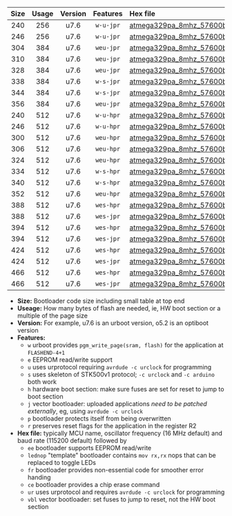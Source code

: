 |Size|Usage|Version|Features|Hex file|
|:-:|:-:|:-:|:-:|:--|
|240|256|u7.6|`w-u-jpr`|[atmega329pa_8mhz_57600bps_ur_vbl.hex](https://raw.githubusercontent.com/stefanrueger/urboot/main//atmega329pa_8mhz_57600bps_ur_vbl.hex)|
|246|256|u7.6|`w-u-jpr`|[atmega329pa_8mhz_57600bps_lednop_ur_vbl.hex](https://raw.githubusercontent.com/stefanrueger/urboot/main//atmega329pa_8mhz_57600bps_lednop_ur_vbl.hex)|
|304|384|u7.6|`weu-jpr`|[atmega329pa_8mhz_57600bps_ee_ur_vbl.hex](https://raw.githubusercontent.com/stefanrueger/urboot/main//atmega329pa_8mhz_57600bps_ee_ur_vbl.hex)|
|310|384|u7.6|`weu-jpr`|[atmega329pa_8mhz_57600bps_ee_lednop_ur_vbl.hex](https://raw.githubusercontent.com/stefanrueger/urboot/main//atmega329pa_8mhz_57600bps_ee_lednop_ur_vbl.hex)|
|328|384|u7.6|`weu-jpr`|[atmega329pa_8mhz_57600bps_ee_lednop_fr_ur_vbl.hex](https://raw.githubusercontent.com/stefanrueger/urboot/main//atmega329pa_8mhz_57600bps_ee_lednop_fr_ur_vbl.hex)|
|338|384|u7.6|`w-s-jpr`|[atmega329pa_8mhz_57600bps_vbl.hex](https://raw.githubusercontent.com/stefanrueger/urboot/main//atmega329pa_8mhz_57600bps_vbl.hex)|
|344|384|u7.6|`w-s-jpr`|[atmega329pa_8mhz_57600bps_lednop_vbl.hex](https://raw.githubusercontent.com/stefanrueger/urboot/main//atmega329pa_8mhz_57600bps_lednop_vbl.hex)|
|356|384|u7.6|`weu-jpr`|[atmega329pa_8mhz_57600bps_ee_lednop_fr_ce_ur_vbl.hex](https://raw.githubusercontent.com/stefanrueger/urboot/main//atmega329pa_8mhz_57600bps_ee_lednop_fr_ce_ur_vbl.hex)|
|240|512|u7.6|`w-u-hpr`|[atmega329pa_8mhz_57600bps_ur.hex](https://raw.githubusercontent.com/stefanrueger/urboot/main//atmega329pa_8mhz_57600bps_ur.hex)|
|246|512|u7.6|`w-u-hpr`|[atmega329pa_8mhz_57600bps_lednop_ur.hex](https://raw.githubusercontent.com/stefanrueger/urboot/main//atmega329pa_8mhz_57600bps_lednop_ur.hex)|
|300|512|u7.6|`weu-hpr`|[atmega329pa_8mhz_57600bps_ee_ur.hex](https://raw.githubusercontent.com/stefanrueger/urboot/main//atmega329pa_8mhz_57600bps_ee_ur.hex)|
|306|512|u7.6|`weu-hpr`|[atmega329pa_8mhz_57600bps_ee_lednop_ur.hex](https://raw.githubusercontent.com/stefanrueger/urboot/main//atmega329pa_8mhz_57600bps_ee_lednop_ur.hex)|
|324|512|u7.6|`weu-hpr`|[atmega329pa_8mhz_57600bps_ee_lednop_fr_ur.hex](https://raw.githubusercontent.com/stefanrueger/urboot/main//atmega329pa_8mhz_57600bps_ee_lednop_fr_ur.hex)|
|334|512|u7.6|`w-s-hpr`|[atmega329pa_8mhz_57600bps.hex](https://raw.githubusercontent.com/stefanrueger/urboot/main//atmega329pa_8mhz_57600bps.hex)|
|340|512|u7.6|`w-s-hpr`|[atmega329pa_8mhz_57600bps_lednop.hex](https://raw.githubusercontent.com/stefanrueger/urboot/main//atmega329pa_8mhz_57600bps_lednop.hex)|
|352|512|u7.6|`weu-hpr`|[atmega329pa_8mhz_57600bps_ee_lednop_fr_ce_ur.hex](https://raw.githubusercontent.com/stefanrueger/urboot/main//atmega329pa_8mhz_57600bps_ee_lednop_fr_ce_ur.hex)|
|388|512|u7.6|`wes-hpr`|[atmega329pa_8mhz_57600bps_ee.hex](https://raw.githubusercontent.com/stefanrueger/urboot/main//atmega329pa_8mhz_57600bps_ee.hex)|
|388|512|u7.6|`wes-jpr`|[atmega329pa_8mhz_57600bps_ee_vbl.hex](https://raw.githubusercontent.com/stefanrueger/urboot/main//atmega329pa_8mhz_57600bps_ee_vbl.hex)|
|394|512|u7.6|`wes-hpr`|[atmega329pa_8mhz_57600bps_ee_lednop.hex](https://raw.githubusercontent.com/stefanrueger/urboot/main//atmega329pa_8mhz_57600bps_ee_lednop.hex)|
|394|512|u7.6|`wes-jpr`|[atmega329pa_8mhz_57600bps_ee_lednop_vbl.hex](https://raw.githubusercontent.com/stefanrueger/urboot/main//atmega329pa_8mhz_57600bps_ee_lednop_vbl.hex)|
|424|512|u7.6|`wes-hpr`|[atmega329pa_8mhz_57600bps_ee_lednop_fr.hex](https://raw.githubusercontent.com/stefanrueger/urboot/main//atmega329pa_8mhz_57600bps_ee_lednop_fr.hex)|
|424|512|u7.6|`wes-jpr`|[atmega329pa_8mhz_57600bps_ee_lednop_fr_vbl.hex](https://raw.githubusercontent.com/stefanrueger/urboot/main//atmega329pa_8mhz_57600bps_ee_lednop_fr_vbl.hex)|
|466|512|u7.6|`wes-hpr`|[atmega329pa_8mhz_57600bps_ee_lednop_fr_ce.hex](https://raw.githubusercontent.com/stefanrueger/urboot/main//atmega329pa_8mhz_57600bps_ee_lednop_fr_ce.hex)|
|466|512|u7.6|`wes-jpr`|[atmega329pa_8mhz_57600bps_ee_lednop_fr_ce_vbl.hex](https://raw.githubusercontent.com/stefanrueger/urboot/main//atmega329pa_8mhz_57600bps_ee_lednop_fr_ce_vbl.hex)|

- **Size:** Bootloader code size including small table at top end
- **Useage:** How many bytes of flash are needed, ie, HW boot section or a multiple of the page size
- **Version:** For example, u7.6 is an urboot version, o5.2 is an optiboot version
- **Features:**
  + `w` urboot provides `pgm_write_page(sram, flash)` for the application at `FLASHEND-4+1`
  + `e` EEPROM read/write support
  + `u` uses urprotocol requiring `avrdude -c urclock` for programming
  + `s` uses skeleton of STK500v1 protocol; `-c urclock` and `-c arduino` both work
  + `h` hardware boot section: make sure fuses are set for reset to jump to boot section
  + `j` vector bootloader: uploaded applications *need to be patched externally*, eg, using `avrdude -c urclock`
  + `p` bootloader protects itself from being overwritten
  + `r` preserves reset flags for the application in the register R2
- **Hex file:** typically MCU name, oscillator frequency (16 MHz default) and baud rate (115200 default) followed by
  + `ee` bootloader supports EEPROM read/write
  + `lednop` "template" bootloader contains `mov rx,rx` nops that can be replaced to toggle LEDs
  + `fr` bootloader provides non-essential code for smoother error handing
  + `ce` bootloader provides a chip erase command
  + `ur` uses urprotocol and requires `avrdude -c urclock` for programming
  + `vbl` vector bootloader: set fuses to jump to reset, not the HW boot section
